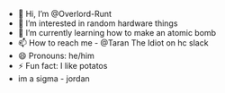 - 👋 Hi, I’m @Overlord-Runt
- 👀 I’m interested in random hardware things
- 🌱 I’m currently learning how to make an atomic bomb
- 📫 How to reach me - @Taran The Idiot on hc slack
- 😄 Pronouns: he/him
- ⚡ Fun fact: I like potatos
- im a sigma - jordan

<!---
Overlord-Runt/Overlord-Runt is a ✨ special ✨ repository because its `README.md` (this file) appears on your GitHub profile.
You can click the Preview link to take a look at your changes.
--->
